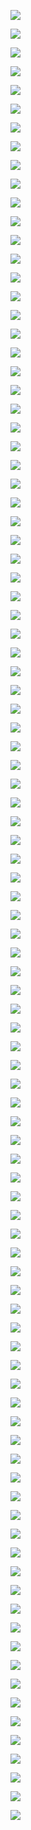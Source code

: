 ![](slide/1.png)

![](slide/2.png)

![](slide/3.png)

![](slide/4.png)

![](slide/5.png)

![](slide/6.png)

![](slide/7.png)

![](slide/8.png)

![](slide/9.png)

![](slide/10.png)

![](slide/11.png)

![](slide/12.png)

![](slide/13.png)

![](slide/14.png)

![](slide/15.png)

![](slide/16.png)

![](slide/17.png)

![](slide/18.png)

![](slide/19.png)

![](slide/20.png)

![](slide/21.png)

![](slide/22.png)

![](slide/23.png)

![](slide/24.png)

![](slide/25.png)

![](slide/26.png)

![](slide/27.png)

![](slide/28.png)

![](slide/29.png)

![](slide/30.png)

![](slide/31.png)

![](slide/32.png)

![](slide/33.png)

![](slide/34.png)

![](slide/35.png)

![](slide/36.png)

![](slide/37.png)

![](slide/38.png)

![](slide/39.png)

![](slide/40.png)

![](slide/41.png)

![](slide/42.png)

![](slide/43.png)

![](slide/44.png)

![](slide/45.png)

![](slide/46.png)

![](slide/47.png)

![](slide/48.png)

![](slide/49.png)

![](slide/50.png)

![](slide/51.png)

![](slide/52.png)

![](slide/53.png)

![](slide/54.png)

![](slide/55.png)

![](slide/56.png)

![](slide/57.png)

![](slide/58.png)

![](slide/59.png)

![](slide/60.png)

![](slide/61.png)

![](slide/62.png)

![](slide/63.png)

![](slide/64.png)

![](slide/65.png)

![](slide/66.png)

![](slide/67.png)

![](slide/68.png)

![](slide/69.png)

![](slide/70.png)

![](slide/71.png)

![](slide/72.png)

![](slide/73.png)

![](slide/74.png)

![](slide/75.png)

![](slide/76.png)

![](slide/77.png)

![](slide/78.png)

![](slide/79.png)

![](slide/80.png)

![](slide/81.png)

![](slide/82.png)

![](slide/83.png)

![](slide/84.png)

![](slide/85.png)

![](slide/86.png)

![](slide/87.png)

![](slide/88.png)

![](slide/89.png)

![](slide/90.png)

![](slide/91.png)

![](slide/92.png)

![](slide/93.png)

![](slide/94.png)

![](slide/95.png)

![](slide/96.png)

![](slide/97.png)
